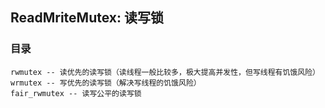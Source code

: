 ## ReadMriteMutex: 读写锁

### 目录

```
rwmutex -- 读优先的读写锁（读线程一般比较多，极大提高并发性，但写线程有饥饿风险）
wrmutex -- 写优先的读写锁（解决写线程的饥饿风险）
fair_rwmutex -- 读写公平的读写锁
```
